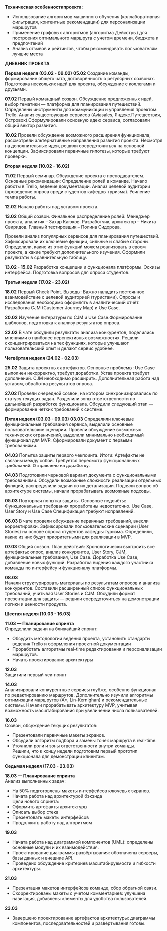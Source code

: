 **Техническая особенностипроекта:**	
- Использование алгоритмов машинного обучения (коллаборативная фильтрация, контентные рекомендации) для персонализации маршрутов	
- Применение графовых алгоритмов (алгоритма Дейкстры) для построения оптимального маршрута с учетом времени, бюджета и предпочтений 	
- Анализ отзывов и рейтингов, чтобы рекомендовать пользователям лучшие места	


****ДНЕВНИК ПРОЕКТА****

**Первая неделя (03.02 - 09.02)**
**05.02**
Создание команды, формирование общего чата, договорённость о регулярных созвонах. Подготовка нескольких идей для проекта, обсуждение с коллегами и друзьями.

**07.02**
Первый командный созвон. Обсуждение предложенных идей, выбор тематики — платформа для планирования путешествий. Определены инструменты для коммуникации и управления проектом: Trello. Анализ существующих сервисов (Aviasales, Яндекс.Путешествия, Островок).Сформулировали основную идею сервиса, согласовали общий вектор развития.  

**10.02**
Провели обсуждение возможного расширения функционала, рассмотрели альтернативные направления развития проекта. Несмотря на дополнительные идеи, решили сосредоточиться на основной концепции. Зафиксировали первичные гипотезы, которые требуют проверки.  


**Вторая неделя (10.02 - 16.02)**

**11.02**
Первый семинар. Обсуждение проекта с преподавателем. Основные рекомендации:
Определение ролей в команде.
Начало работы в Trello, ведение документации.
Анализ целевой аудитории (проведение опроса среди студентов кафедры туризма).
Усиление темпа работы.

**12.02**
 Начало работы над уставом проекта.

**13.02**
Общий созвон. Финальное распределение ролей:
Менеджер проекта, аналитик – Захар Каюков.
Разработчик, архитектор – Никита Свиридов.
Главный тестировщик – Полина Сидорова.

Провели анализ популярных сервисов для планирования путешествий. Зафиксировали их ключевые функции, сильные и слабые стороны. Определили, какие из этих функций можем реализовать в своем проекте, а какие требуют дополнительного изучения. Оформили результаты в сравнительную таблицу.  

**13.02 - 15.02**
Разработка концепции и функционала платформы. Эскизы интерфейса. Подготовка вопросов для опроса студентов.


****Третья неделя (17.02 - 23.02)****

**18.02**
Первый Check Point. Выводы:
Важно наладить постоянное взаимодействие с целевой аудиторией (туристами).
Опросы и исследования необходимо оформлять в аналитический отчёт.
Разработка CJM (Customer Journey Map) и Use Case.

**20.02**
Изучение литературы по CJM и Use Case.Формирование шаблонов, подготовка к анализу результатов опроса.

**22.02**
 В чате обсудили результаты анализа конкурентов, поделились мнениями о наиболее перспективных возможностях. Решили сконцентрироваться на тех функциях, которые улучшают пользовательский опыт и делают сервис удобнее.  


**Четвёртая неделя (24.02 - 02.03)**

**25.02**
Защита проектных артефактов. Основные проблемы:
Use Case выполнен некорректно, требует доработки.
Устав проекта требует дополнений.
CJM необходимо расширить.
Дополнительная работа над уставом, обработка результатов опроса.

**27.02**
Провели очередной созвон, на котором синхронизировались по статусу текущих задач. Разделили зоны ответственности по дальнейшей разработке функционала. Обсудили следующий этап — формирование четких требований к системе.  


****Пятая неделя (03.03 - 09.03)****
**03.03**
Определили ключевые функциональные требования сервиса, выделили основные пользовательские сценарии. Провели обсуждение возможных технических ограничений, выделили минимально необходимый функционал для MVP. Сформировали документ с первыми требованиями.  

**04.03**
Попытка защиты первого чекпоинта. Итоги:
Артефакты не связаны между собой.
Требуется пересмотр функциональных требований.
Отправлено на доработку.

**04.03**
Подготовили черновой вариант документа с функциональными требованиями. Обсудили возможные сложности реализации отдельных функций, распределили задачи по их детализации. Подняли вопрос об архитектуре системы, начали прорабатывать возможные подходы. 

**05.03**
Повторная попытка защиты. Основные недочёты:
Функциональные требования проработаны недостаточно.
Use Case, User Story и  Use Case Спецификация требуют исправлений.

**06.03**
 В чате провели обсуждение первичных требований, внесли корректировки. Зафиксировали пользовательские сценарии (User Stories) на основе опроса студентов кафедры туризма. Определили, какие из них будут приоритетными для реализации в MVP.  

**07.03**
Общий созвон. План действий:
Хронологически выстроить все артефакты: опрос, анализ конкурентов, User Story, CJM, функциональные требования, Use Case.
Доработка Use Case, добавление новых функций.
Разработка видения каждого участника команды по интерфейсу и функционалу платформы.

**08.03**  
Начали структурировать материалы по результатам опросов и анализа конкурентов. Составили расширенный список функциональных требований, учитывая User Stories и CJM. Обсудили формат презентации для защиты — решили сосредоточиться на демонстрации логики и ценности продукта.  


****Шестая неделя (10.03 - 16.03)****

**11.03 — Планирование спринта**  
Определили задачи на ближайший спринт:    
- Обсудить методологии ведения проекта, установить стандарты ведения Trello и оформления проектной документации
- Проработать алгоритмы real-time редактирования и персонализации маршрутов.  
- Начать проектирование архитектуры

**12.03**  
Защитили первый чек-поинт

**14.03**  
Анализировали конкурентные сервисы глубже, особенно функционал по редактированию маршрутов. Дополнительно изучили алгоритмы оптимизации маршрутов (A*, Lin-Kernighan) и рекомендательные системы. Начали прорабатывать архитектуру MVP, учитывая возможность масштабирования при увеличении числа пользователей.  

**16.03**  
Созвон, обсуждение текущих результатов:  
- Презентовали первичные макеты экранов.  
- Обсудили алгоритм подбора и замены точек маршрута в real-time.  
- Уточнили роли и зоны ответственности внутри команды.  
Решили, что к концу недели подготовим первый прототип функционала для демонстрации клиентам.  


****Седьмая неделя (17.03 - 23.03)****

**18.03 — Планирование спринта**  
Анализ выполненных задач:  
- На 50% подготовлены макеты интерфейсов ключевых экранов.  
- Начата работа над архитектурой бэкэнда  
Цели нового спринта:  
- Оформить артефакты архитектуры
- Описать выбор стека
- Презентовать макеты интерфейсов
- Продолжить работу над алгоритмом

**19.03**
- Начата работа над диаграммой компонентов (UML): определены основные модули и их взаимодействия.
- Проектирование диаграммы развёртывания: обозначены серверы, базы данных и внешние API.
- Проведено обсуждение критериев масштабируемости и гибкости архитектуры.

**21.03**
- Презентация макетов интерфейсов команде, сбор обратной связи.
- Скорректированы макеты с учетом комментариев: улучшена навигация, добавлены элементы для удобства пользователей.

**23.03**
- Завершено проектирование артефактов архитектуры: диаграммы компонентов, последовательностей и развёртывания готовы.

